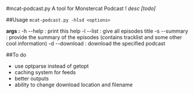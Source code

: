 #mcat-podcast.py A tool for Monstercat Podcast !
*desc [todo]*

##Usage
```mcat-podcast.py -hlsd <options>```

**args :**
-h --help : print this help
-l --list : give all episodes title
-s --summary : provide the summary of the episodes (contains tracklist and some other cool information)
-d --download : download the specified podcast

##To do
* use optparse instead of getopt
* caching system for feeds
* better outputs
* ability to change download location and filename
